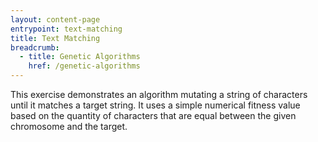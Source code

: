 ```yaml
---
layout: content-page
entrypoint: text-matching
title: Text Matching
breadcrumb:
  - title: Genetic Algorithms
    href: /genetic-algorithms
---
```


This exercise demonstrates an algorithm mutating a string of characters until it matches a target
string. It uses a simple numerical fitness value based on the quantity of characters that are equal
between the given chromosome and the target.

<div class="interactive-region">
  <text-matching></text-matching>
</div>
